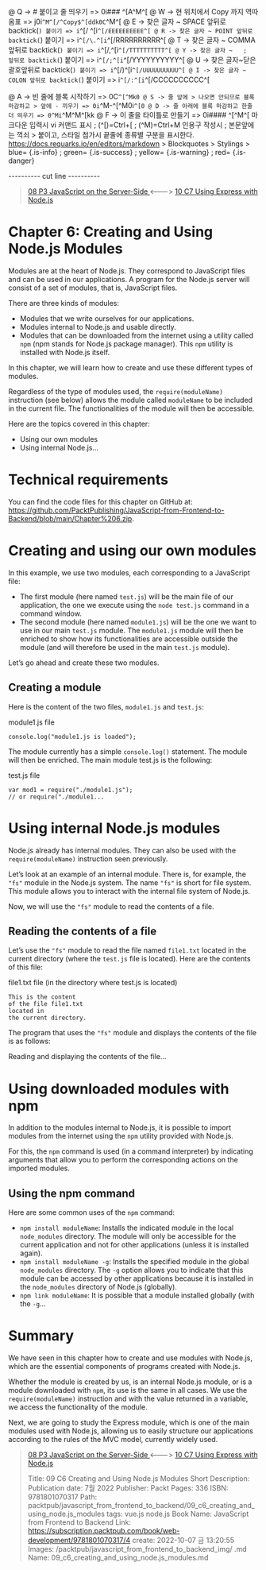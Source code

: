 
@ Q -> # 붙이고 줄 띄우기 => 0i### ^[A^M^[
@ W -> 현 위치에서 Copy 까지 역따옴표 => j0i```^M^[/^Copy$^[ddk0C```^M^[
@ E -> 찾은 글자 ~ SPACE 앞뒤로 backtick(`) 붙이기 => i`^[/ ^[i`^[/EEEEEEEEEE^[
@ R -> 찾은 글자 ~ POINT 앞뒤로 backtick(`) 붙이기 => i`^[/\.^[i`^[/RRRRRRRRRR^[
@ T -> 찾은 글자 ~ COMMA 앞뒤로 backtick(`) 붙이기 => i`^[/,^[i`^[/TTTTTTTTTT^[
@ Y -> 찾은 글자 ~   ;   앞뒤로 backtick(`) 붙이기 => i`^[/;^[i`^[/YYYYYYYYYY^[
@ U -> 찾은 글자~닫은괄호앞뒤로 backtick(`) 붙이기 => i`^[/)^[i`^[/UUUUUUUUUU^[
@ I -> 찾은 글자 ~ COLON 앞뒤로 backtick(`) 붙이기 => i`^[/:^[i`^[/CCCCCCCCCC^[

@ A -> 빈 줄에 블록 시작하기 => 0C```^[^Mk0
@ S -> 줄 앞에 > 나오면 안되므로 블록 마감하고 > 앞에 - 끼우기 => 0i```^M-^[^M0i```^[0
@ D -> 줄 아래에 블록 마감하고 한줄 더 띄우기 => 0^Mi```^M^M^[kk
@ F -> 이 줄을 타이틀로 만들기 => 0i#### ^[^M^[
    마크다운 입력시 vi 커맨드 표시 ; (^[)=Ctrl+[ ; (^M)=Ctrl+M
    인용구 작성시 ; 본문앞에는 꺽쇠 > 붙이고, 스타일 첨가시 끝줄에 종류별 구분을 표시한다.
    https://docs.requarks.io/en/editors/markdown > Blockquotes > Stylings >
    blue= {.is-info} ; green= {.is-success} ; yellow= {.is-warning} ; red= {.is-danger}

---------- cut line ----------

> [ 08 P3 JavaScript on the Server-Side ](/packtpub/javascript_from_frontend_to_backend/08_p3_javascript_on_the_server-side) <---> [ 10 C7 Using Express with Node.js ](/packtpub/javascript_from_frontend_to_backend/10_c7_using_express_with_node.js)

# Chapter 6: Creating and Using Node.js Modules

Modules are at the heart of Node.js. They correspond to JavaScript files and can be used in our applications. A program for the Node.js server will consist of a set of modules, that is, JavaScript files.

There are three kinds of modules:

- Modules that we write ourselves for our applications.
- Modules internal to Node.js and usable directly.
- Modules that can be downloaded from the internet using a utility called `npm` (npm stands for Node.js package manager). This `npm` utility is installed with Node.js itself.

In this chapter, we will learn how to create and use these different types of modules.

Regardless of the type of modules used, the `require(moduleName)` instruction (see below) allows the module called `moduleName` to be included in the current file. The functionalities of the module will then be accessible.

Here are the topics covered in this chapter:

- Using our own modules
- Using internal Node.js...

# Technical requirements

You can find the code files for this chapter on GitHub at: https://github.com/PacktPublishing/JavaScript-from-Frontend-to-Backend/blob/main/Chapter%206.zip.

# Creating and using our own modules

In this example, we use two modules, each corresponding to a JavaScript file:

- The first module (here named `test.js`) will be the main file of our application, the one we execute using the `node test.js` command in a command window.
- The second module (here named `module1.js`) will be the one we want to use in our main `test.js` module. The `module1.js` module will then be enriched to show how its functionalities are accessible outside the module (and will therefore be used in the main `test.js` module).

Let’s go ahead and create these two modules.

## Creating a module

Here is the content of the two files, `module1.js` and `test.js`:

module1.js file

```
console.log("module1.js is loaded");
```

The module currently has a simple `console.log()` statement. The module will then be enriched. The main module test.js is the following:

test.js file

```
var mod1 = require("./module1.js");  
// or require("./module1...
```

# Using internal Node.js modules

Node.js already has internal modules. They can also be used with the `require(moduleName)` instruction seen previously.

Let’s look at an example of an internal module. There is, for example, the `"fs"` module in the Node.js system. The name `"fs"` is short for file system. This module allows you to interact with the internal file system of Node.js.

Now, we will use the `"fs"` module to read the contents of a file.

## Reading the contents of a file

Let’s use the `"fs"` module to read the file named `file1.txt` located in the current directory (where the `test.js` file is located). Here are the contents of this file:

file1.txt file (in the directory where test.js is located)

```
This is the content
of the file file1.txt
located in
the current directory.
```

The program that uses the `"fs"` module and displays the contents of the file is as follows:

Reading and displaying the contents of the file...

# Using downloaded modules with npm

In addition to the modules internal to Node.js, it is possible to import modules from the internet using the `npm` utility provided with Node.js.

For this, the `npm` command is used (in a command interpreter) by indicating arguments that allow you to perform the corresponding actions on the imported modules.

## Using the npm command

Here are some common uses of the `npm` command:

- `npm install moduleName`: Installs the indicated module in the local `node_modules` directory. The module will only be accessible for the current application and not for other applications (unless it is installed again).
- `npm install moduleName -g`: Installs the specified module in the global `node_modules` directory. The `-g` option allows you to indicate that this module can be accessed by other applications because it is installed in the `node_modules` directory of Node.js (globally).
- `npm link moduleName`: It is possible that a module installed globally (with the `-g`...

# Summary

We have seen in this chapter how to create and use modules with Node.js, which are the essential components of programs created with Node.js.

Whether the module is created by us, is an internal Node.js module, or is a module downloaded with `npm`, its use is the same in all cases. We use the `require(moduleName)` instruction and with the value returned in a variable, we access the functionality of the module.

Next, we are going to study the Express module, which is one of the main modules used with Node.js, allowing us to easily structure our applications according to the rules of the MVC model, currently widely used.



> [ 08 P3 JavaScript on the Server-Side ](/packtpub/javascript_from_frontend_to_backend/08_p3_javascript_on_the_server-side) <---> [ 10 C7 Using Express with Node.js ](/packtpub/javascript_from_frontend_to_backend/10_c7_using_express_with_node.js)
>
> Title: 09 C6 Creating and Using Node.js Modules
> Short Description: Publication date: 7월 2022 Publisher: Packt Pages: 336 ISBN: 9781801070317
> Path: packtpub/javascript_from_frontend_to_backend/09_c6_creating_and_using_node.js_modules
> tags: vue.js node.js
> Book Name: JavaScript from Frontend to Backend
> Link: https://subscription.packtpub.com/book/web-development/9781801070317/4
> create: 2022-10-07 금 13:20:55
> Images: /packtpub/javascript_from_frontend_to_backend_img/
> .md Name: 09_c6_creating_and_using_node.js_modules.md

